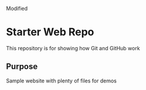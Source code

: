 Modified
# Starter Web Repo

This repository is for showing how Git and GitHub work

## Purpose

Sample website with plenty of files for demos
